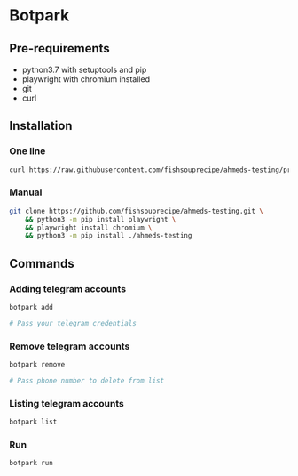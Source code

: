# Botpark
## Pre-requirements
- python3.7 with setuptools and pip
- playwright with chromium installed
- git
- curl

## Installation
### One line
```bash
curl https://raw.githubusercontent.com/fishsouprecipe/ahmeds-testing/primary/install.sh | sh
```

### Manual
```bash
git clone https://github.com/fishsouprecipe/ahmeds-testing.git \
    && python3 -m pip install playwright \
    && playwright install chromium \
    && python3 -m pip install ./ahmeds-testing
```

## Commands
### Adding telegram accounts
```bash
botpark add

# Pass your telegram credentials
```

### Remove telegram accounts
```bash
botpark remove

# Pass phone number to delete from list
```

### Listing telegram accounts
```bash
botpark list
```

### Run
```bash
botpark run
```
